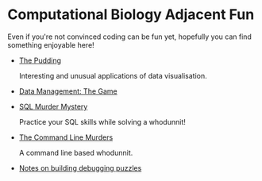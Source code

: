 # Computational Biology Adjacent Fun

Even if you're not convinced coding can be fun yet, hopefully you can find something enjoyable here!

* [The Pudding](https://pudding.cool/)

    Interesting and unusual applications of data visualisation.

* [Data Management: The Game](https://sites.google.com/view/data-management-the-game/home*)
* [SQL Murder Mystery](https://mystery.knightlab.com/)

    Practice your SQL skills while solving a whodunnit!
* [The Command Line Murders](https://github.com/veltman/clmystery)

    A command line based whodunnit.

* [Notes on building debugging puzzles](https://jvns.ca/blog/2021/04/16/notes-on-debugging-puzzles/)

